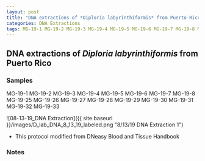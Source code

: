 ```yaml
---
layout: post
title: "DNA extractions of *Diploria labyrinthiformis* from Puerto Rico "
categories: DNA Extractions
tags: MG-19-1 MG-19-2 MG-19-3 MG-19-4 MG-19-5 MG-19-6 MG-19-7 MG-19-8 MG-19-25 MG-19-26 MG-19-27 MG-19-28 MG-19-29 MG-19-30 MG-19-31 MG-19-32 MG-19-33
---
```


## DNA extractions of *Diploria labyrinthiformis* from Puerto Rico

### Samples

MG-19-1 MG-19-2 MG-19-3 MG-19-4 MG-19-5 MG-19-6 MG-19-7 MG-19-8 MG-19-25 MG-19-26 MG-19-27 MG-19-28 MG-19-29 MG-19-30 MG-19-31 MG-19-32 MG-19-33

![08-13-19_DNA Extraction]({{ site.baseurl }}/images/D_lab_DNA_8_13_19_labeled.png "8/13/19 DNA Extraction 1")

* This protocol modified from DNeasy Blood and Tissue Handbook

### Notes
